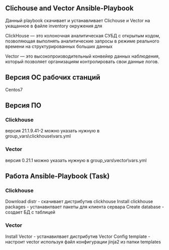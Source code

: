 ## Clichouse and Vector  Ansible-Playbook
Данный playbook скачивает и устанавливает Clichouse и Vector на укащанное в файле inventory окружения для 


ClickHouse — это колоночная аналитическая СУБД с открытым кодом, позволяющая выполнять аналитические запросы в режиме реального времени на структурированных больших данных

Vector — это высокопроизводительный конвейер данных наблюдения, который позволяет организациям контролировать свои данные логов.

## Версия ОС рабочих станций
Centos7
## Версия ПО
### Clickhouse 
версия 21.1.9.41-2 
можно указать нужную в group_vars\сlickhouse\vars.yml 

### Vector 
версия 0.21.1 
можно указать нужную в group_vars\vector\vars.yml 

## Работа Ansible-Playbook (Task)
### Clickhouse 
Download  distr  - скачивает дистрибутив clickhouse 
Install clickhouse packages - устанавилвает пакеты для клиента  сервара 
Create database - создает БД с таблицей 

### Vector  
Install Vector - устанавилвает дистрибутив  Vector
Config template - настроит vector используя файл конфигурации jinja2 из папки templates